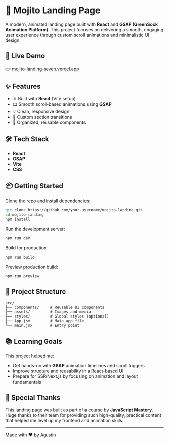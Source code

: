 # 🥭 Mojito Landing Page

A modern, animated landing page built with **React** and **GSAP (GreenSock Animation Platform)**. This project focuses on delivering a smooth, engaging user experience through custom scroll animations and minimalistic UI design.

## 🚀 Live Demo

👉 [mojito-landing-seven.vercel.app](https://mojito-landing-seven.vercel.app/)

## ✨ Features

- ⚛️ Built with **React** (Vite setup)
- 🎞️ Smooth scroll-based animations using **GSAP**
- 💡 Clean, responsive design
- 🌈 Custom section transitions
- 🧼 Organized, reusable components

## 🛠️ Tech Stack

- **React**
- **GSAP**
- **Vite**
- **CSS**

## 📦 Getting Started

Clone the repo and install dependencies:

```bash
git clone https://github.com/your-username/mojito-landing.git
cd mojito-landing
npm install
````

Run the development server:

```bash
npm run dev
```

Build for production:

```bash
npm run build
```

Preview production build:

```bash
npm run preview
```

## 📁 Project Structure

```
src/
├── components/     # Reusable UI components
├── assets/         # Images and media
├── styles/         # Global styles (optional)
├── App.jsx         # Main app file
└── main.jsx        # Entry point
```

## 📚 Learning Goals

This project helped me:

* Get hands-on with **GSAP** animation timelines and scroll triggers
* Improve structure and reusability in a React-based UI
* Prepare for SSR/Next.js by focusing on animation and layout fundamentals

## 🙌 Special Thanks

This landing page was built as part of a course by **[JavaScript Mastery](https://jsmastery.pro/)**. Huge thanks to their team for providing such high-quality, practical content that helped me level up my frontend and animation skills.

---

Made with ❤️ by [Agustin](https://github.com/agussalberdi)
